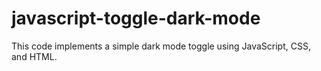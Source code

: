# javascript-toggle-dark-mode
This code implements a simple dark mode toggle using JavaScript, CSS, and HTML.




